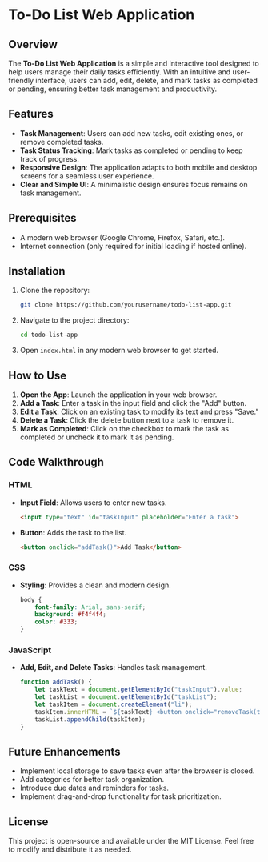 # To-Do List Web Application

## Overview
The **To-Do List Web Application** is a simple and interactive tool designed to help users manage their daily tasks efficiently. With an intuitive and user-friendly interface, users can add, edit, delete, and mark tasks as completed or pending, ensuring better task management and productivity.

## Features
- **Task Management**: Users can add new tasks, edit existing ones, or remove completed tasks.
- **Task Status Tracking**: Mark tasks as completed or pending to keep track of progress.
- **Responsive Design**: The application adapts to both mobile and desktop screens for a seamless user experience.
- **Clear and Simple UI**: A minimalistic design ensures focus remains on task management.

## Prerequisites
- A modern web browser (Google Chrome, Firefox, Safari, etc.).
- Internet connection (only required for initial loading if hosted online).

## Installation
1. Clone the repository:
   ```sh
   git clone https://github.com/yourusername/todo-list-app.git
   ```
2. Navigate to the project directory:
   ```sh
   cd todo-list-app
   ```
3. Open `index.html` in any modern web browser to get started.

## How to Use
1. **Open the App**: Launch the application in your web browser.
2. **Add a Task**: Enter a task in the input field and click the "Add" button.
3. **Edit a Task**: Click on an existing task to modify its text and press "Save."
4. **Delete a Task**: Click the delete button next to a task to remove it.
5. **Mark as Completed**: Click on the checkbox to mark the task as completed or uncheck it to mark it as pending.

## Code Walkthrough

### HTML
- **Input Field**: Allows users to enter new tasks.
  ```html
  <input type="text" id="taskInput" placeholder="Enter a task">
  ```
- **Button**: Adds the task to the list.
  ```html
  <button onclick="addTask()">Add Task</button>
  ```

### CSS
- **Styling**: Provides a clean and modern design.
  ```css
  body {
      font-family: Arial, sans-serif;
      background: #f4f4f4;
      color: #333;
  }
  ```

### JavaScript
- **Add, Edit, and Delete Tasks**: Handles task management.
  ```javascript
  function addTask() {
      let taskText = document.getElementById("taskInput").value;
      let taskList = document.getElementById("taskList");
      let taskItem = document.createElement("li");
      taskItem.innerHTML = `${taskText} <button onclick="removeTask(this)">Delete</button>`;
      taskList.appendChild(taskItem);
  }
  ```

## Future Enhancements
- Implement local storage to save tasks even after the browser is closed.
- Add categories for better task organization.
- Introduce due dates and reminders for tasks.
- Implement drag-and-drop functionality for task prioritization.

## License
This project is open-source and available under the MIT License. Feel free to modify and distribute it as needed.

